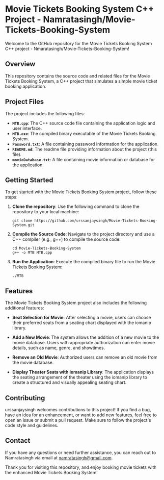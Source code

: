 # Movie Tickets Booking System C++ Project - Namratasingh/Movie-Tickets-Booking-System

Welcome to the GitHub repository for the Movie Tickets Booking System C++ project - Nmaratasingh/Movie-Tickets-Booking-System!

## Overview

This repository contains the source code and related files for the Movie Tickets Booking System, a C++ project that simulates a simple movie ticket booking application.

## Project Files

The project includes the following files:

- **`MTB.cpp`**: The C++ source code file containing the application logic and user interface.
- **`MTB.exe`**: The compiled binary executable of the Movie Tickets Booking System.
- **`Password.txt`**: A file containing password information for the application.
- **`README.md`**: The readme file providing information about the project (this file).
- **`movieDatabase.txt`**: A file containing movie information or database for the application.

## Getting Started

To get started with the Movie Tickets Booking System project, follow these steps:

1. **Clone the repository**: Use the following command to clone the repository to your local machine:

   ```
   git clone https://github.com/urssanjaysingh/Movie-Tickets-Booking-System.git
   ```

2. **Compile the Source Code**: Navigate to the project directory and use a C++ compiler (e.g., g++) to compile the source code:

   ```
   cd Movie-Tickets-Booking-System
   g++ -o MTB MTB.cpp
   ```

3. **Run the Application**: Execute the compiled binary file to run the Movie Tickets Booking System:

   ```
   ./MTB
   ```

## Features

The Movie Tickets Booking System project also includes the following additional features:

- **Seat Selection for Movie**: After selecting a movie, users can choose their preferred seats from a seating chart displayed with the iomanip library.

- **Add a New Movie**: The system allows the addition of a new movie to the movie database. Users with appropriate authorization can enter movie details, such as name, genre, and showtimes.

- **Remove an Old Movie**: Authorized users can remove an old movie from the movie database.

- **Display Theater Seats with iomanip Library**: The application displays the seating arrangement of the theater using the iomanip library to create a structured and visually appealing seating chart.

## Contributing

urssanjaysingh welcomes contributions to this project! If you find a bug, have an idea for an enhancement, or want to add new features, feel free to open an issue or submit a pull request. Make sure to follow the project's code style and guidelines.

## Contact

If you have any questions or need further assistance, you can reach out to Namratasingh via email at namratasingh@gmail.com.

Thank you for visiting this repository, and enjoy booking movie tickets with the enhanced Movie Tickets Booking System!
